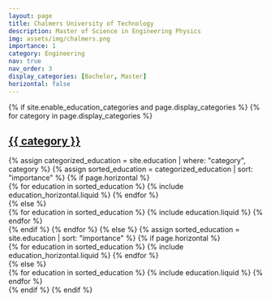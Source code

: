 ```yaml
---
layout: page
title: Chalmers University of Technology
description: Master of Science in Engineering Physics
img: assets/img/chalmers.png
importance: 1
category: Engineering
nav: true
nav_order: 3
display_categories: [Bachelor, Master]
horizontal: false
---
```

<!-- markdownlint-disable MD033 -->
<div class="education">
  {% if site.enable_education_categories and page.display_categories %}
    <!-- Display categorized projects -->
    {% for category in page.display_categories %}
    <a id="{{ category }}" href=".#{{ category }}">
      <h2 class="category">{{ category }}</h2>
    </a>
    {% assign categorized_education = site.education | where: "category", category %}
    {% assign sorted_education = categorized_education | sort: "importance" %}
    <!-- Generate cards for each project -->
    {% if page.horizontal %}
    <div class="container">
      <div class="row row-cols-1 row-cols-md-2">
      {% for education in sorted_education %}
        {% include education_horizontal.liquid %}
      {% endfor %}
      </div>
    </div>
    {% else %}
    <div class="row row-cols-1 row-cols-md-3">
      {% for education in sorted_education %}
        {% include education.liquid %}
      {% endfor %}
    </div>
    {% endif %}
    {% endfor %}
  {% else %}
    <!-- Display projects without categories -->
    {% assign sorted_education = site.education | sort: "importance" %}
    <!-- Generate cards for each project -->
    {% if page.horizontal %}
    <div class="container">
      <div class="row row-cols-1 row-cols-md-2">
      {% for education in sorted_education %}
        {% include education_horizontal.liquid %}
      {% endfor %}
      </div>
    </div>
    {% else %}
    <div class="row row-cols-1 row-cols-md-3">
      {% for education in sorted_education %}
        {% include education.liquid %}
      {% endfor %}
    </div>
    {% endif %}
  {% endif %}
</div>
